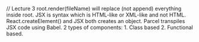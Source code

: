 // Lecture 3
root.render(fileName) will replace (not append) everything inside root.
JSX is syntax which is HTML-like or XML-like and not HTML.
React.createElement() and JSX both creates an object.
Parcel transpiles JSX code using Babel.
2 types of components: 1. Class based 2. Functional based.
